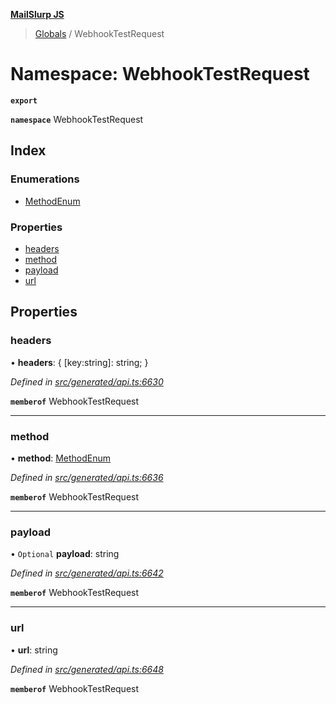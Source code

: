 **[MailSlurp JS](../README.md)**

> [Globals](../README.md) / WebhookTestRequest

# Namespace: WebhookTestRequest

**`export`** 

**`namespace`** WebhookTestRequest

## Index

### Enumerations

* [MethodEnum](../enums/webhooktestrequest.methodenum.md)

### Properties

* [headers](webhooktestrequest.md#headers)
* [method](webhooktestrequest.md#method)
* [payload](webhooktestrequest.md#payload)
* [url](webhooktestrequest.md#url)

## Properties

### headers

•  **headers**: { [key:string]: string;  }

*Defined in [src/generated/api.ts:6630](https://github.com/mailslurp/mailslurp-client/blob/37bf78e/src/generated/api.ts#L6630)*

**`memberof`** WebhookTestRequest

___

### method

•  **method**: [MethodEnum](../enums/webhooktestrequest.methodenum.md)

*Defined in [src/generated/api.ts:6636](https://github.com/mailslurp/mailslurp-client/blob/37bf78e/src/generated/api.ts#L6636)*

**`memberof`** WebhookTestRequest

___

### payload

• `Optional` **payload**: string

*Defined in [src/generated/api.ts:6642](https://github.com/mailslurp/mailslurp-client/blob/37bf78e/src/generated/api.ts#L6642)*

**`memberof`** WebhookTestRequest

___

### url

•  **url**: string

*Defined in [src/generated/api.ts:6648](https://github.com/mailslurp/mailslurp-client/blob/37bf78e/src/generated/api.ts#L6648)*

**`memberof`** WebhookTestRequest
